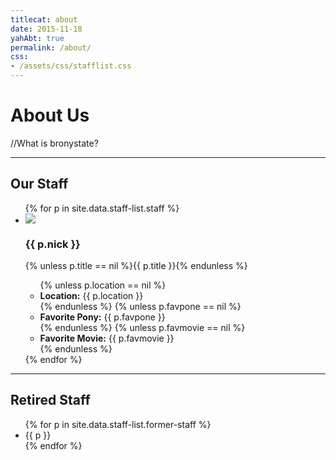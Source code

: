```yaml
---
titlecat: about
date: 2015-11-18
yahAbt: true
permalink: /about/
css:
- /assets/css/stafflist.css
---
```


# About Us

//What is bronystate?

* * * * *

<div class="stafflist-wrap">
  <h2>Our Staff</h2>
  
  <ul class="stafflist">
  {% for p in site.data.staff-list.staff %}
  <li class="{{ p.nick }}">
    <img class="icon" src="/assets/img/staff-list/{{ p.nick}}.png" />
    <div class="info">
      <h3 class="nick">{{ p.nick }}</h3>
      {% unless p.title == nil %}<span class="title">{{ p.title }}</span>{% endunless %}
      <ul>
        {% unless p.location == nil %}<li class="location"><strong>Location:</strong> {{ p.location }}</li>{% endunless %}
        {% unless p.favpone == nil %}<li class="favpone"><strong>Favorite Pony:</strong> {{ p.favpone }}</li>{% endunless %}
        {% unless p.favmovie == nil %}<li class="favmovie"><strong>Favorite Movie:</strong> {{ p.favmovie }}</li>{% endunless %}
      </ul>
    </div>
    <div style="clear:both"></div>
  </li>
  {% endfor %}
  </ul>
</div>

* * * * *

<h2>Retired Staff</h2>

<ul>
  {% for p in site.data.staff-list.former-staff %}
  <li>{{ p }}</li>
  {% endfor %}
</ul>
